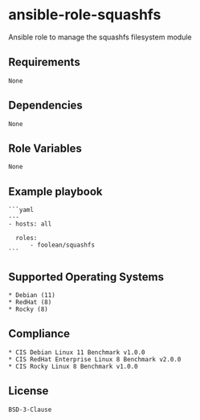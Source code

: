 # ansible-role-squashfs

Ansible role to manage the squashfs filesystem module


## Requirements

    None


## Dependencies

    None


## Role Variables

    None


## Example playbook

    ```yaml
    ---
    - hosts: all

      roles:
          - foolean/squashfs
    ```


## Supported Operating Systems

    * Debian (11)
    * RedHat (8)
    * Rocky (8)


## Compliance

    * CIS Debian Linux 11 Benchmark v1.0.0
    * CIS RedHat Enterprise Linux 8 Benchmark v2.0.0
    * CIS Rocky Linux 8 Benchmark v1.0.0


## License

    BSD-3-Clause
